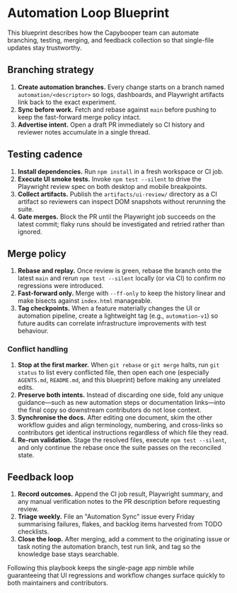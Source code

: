 # Automation Loop Blueprint

This blueprint describes how the Capybooper team can automate branching, testing,
merging, and feedback collection so that single-file updates stay trustworthy.

## Branching strategy

1. **Create automation branches.** Every change starts on a branch named
   `automation/<descriptor>` so logs, dashboards, and Playwright artifacts link
   back to the exact experiment.
2. **Sync before work.** Fetch and rebase against `main` before pushing to keep
   the fast-forward merge policy intact.
3. **Advertise intent.** Open a draft PR immediately so CI history and reviewer
   notes accumulate in a single thread.

## Testing cadence

1. **Install dependencies.** Run `npm install` in a fresh workspace or CI job.
2. **Execute UI smoke tests.** Invoke `npm test --silent` to drive the
   Playwright review spec on both desktop and mobile breakpoints.
3. **Collect artifacts.** Publish the `artifacts/ui-review/` directory as a CI
   artifact so reviewers can inspect DOM snapshots without rerunning the suite.
4. **Gate merges.** Block the PR until the Playwright job succeeds on the latest
   commit; flaky runs should be investigated and retried rather than ignored.

## Merge policy

1. **Rebase and replay.** Once review is green, rebase the branch onto the
   latest `main` and rerun `npm test --silent` locally (or via CI) to confirm no
   regressions were introduced.
2. **Fast-forward only.** Merge with `--ff-only` to keep the history linear and
   make bisects against `index.html` manageable.
3. **Tag checkpoints.** When a feature materially changes the UI or automation
   pipeline, create a lightweight tag (e.g., `automation-v1`) so future audits
   can correlate infrastructure improvements with test behaviour.

### Conflict handling

1. **Stop at the first marker.** When `git rebase` or `git merge` halts, run `git status` to list every conflicted file, then
   open each one (especially `AGENTS.md`, `README.md`, and this blueprint) before making any unrelated edits.
2. **Preserve both intents.** Instead of discarding one side, fold any unique guidance—such as new automation steps or
   documentation links—into the final copy so downstream contributors do not lose context.
3. **Synchronise the docs.** After editing one document, skim the other workflow guides and align terminology, numbering,
   and cross-links so contributors get identical instructions regardless of which file they read.
4. **Re-run validation.** Stage the resolved files, execute `npm test --silent`, and only continue the rebase once the suite
   passes on the reconciled state.

## Feedback loop

1. **Record outcomes.** Append the CI job result, Playwright summary, and any
   manual verification notes to the PR description before requesting review.
2. **Triage weekly.** File an "Automation Sync" issue every Friday summarising
   failures, flakes, and backlog items harvested from TODO checklists.
3. **Close the loop.** After merging, add a comment to the originating issue or
   task noting the automation branch, test run link, and tag so the knowledge
   base stays searchable.

Following this playbook keeps the single-page app nimble while guaranteeing that
UI regressions and workflow changes surface quickly to both maintainers and
contributors.
